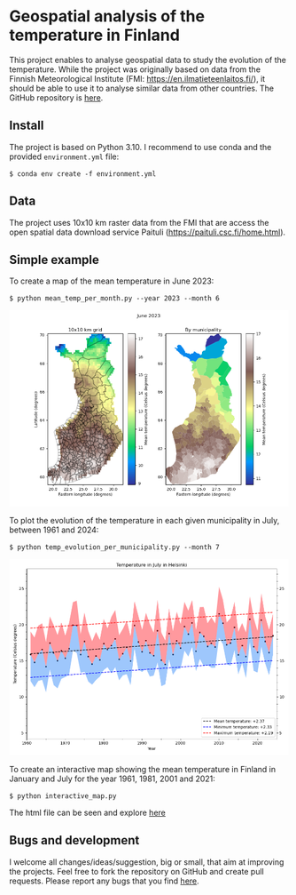 # Geospatial analysis of the temperature in Finland

This project enables to analyse geospatial data to study the evolution of the
temperature. While the project was originally based on data from the Finnish
Meteorological Institute (FMI: https://en.ilmatieteenlaitos.fi/), it should
be able to use it to analyse similar data from other countries. The GitHub
repository is [here](https://github.com/qsalome/temperature-evolution-Finland).

## Install

The project is based on Python 3.10. I recommend to use conda and the provided
`environment.yml` file:

    $ conda env create -f environment.yml

## Data

The project uses 10x10 km raster data from the FMI that are access the open
spatial data download service Paituli (https://paituli.csc.fi/home.html).

## Simple example

To create a map of the mean temperature in June 2023:

    $ python mean_temp_per_month.py --year 2023 --month 6

![image](figures/Mean_temperature_June_2023.png)


To plot the evolution of the temperature in each given municipality
in July, between 1961 and 2024:

    $ python temp_evolution_per_municipality.py --month 7

![image](figures/Temperatures_evolution/Temperature_July_Helsinki.png)


To create an interactive map showing the mean temperature in Finland in
January and July for the year 1961, 1981, 2001 and 2021:

    $ python interactive_map.py

The html file can be seen and explore
[here](html/map_temperature_municipalities.html)


## Bugs and development

I welcome all changes/ideas/suggestion, big or small, that aim at improving
the projects. Feel free to fork the repository on GitHub and create pull
requests.
Please report any bugs that you find
[here](https://github.com/qsalome/temperature-evolution-Finland/issues).



